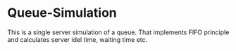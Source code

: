 # Queue-Simulation
This is a single server simulation of a queue. That implements FIFO principle and calculates server idel time, waiting time etc.

